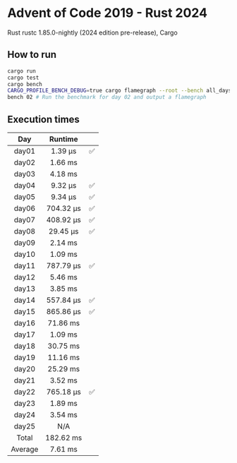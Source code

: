 # Advent of Code 2019 - Rust 2024

Rust rustc 1.85.0-nightly (2024 edition pre-release), Cargo

## How to run
```sh
cargo run
cargo test
cargo bench
CARGO_PROFILE_BENCH_DEBUG=true cargo flamegraph --root --bench all_days -- --
bench 02 # Run the benchmark for day 02 and output a flamegraph
```

## Execution times

| Day     | Runtime      |     |
| :-----: | :----------: | :-: |
| day01   |     1.39 µs  |  ✅  |
| day02   |     1.66 ms  |     |
| day03   |     4.18 ms  |     |
| day04   |     9.32 µs  |  ✅  |
| day05   |     9.34 µs  |  ✅  |
| day06   |   704.32 µs  |  ✅  |
| day07   |   408.92 µs  |  ✅  |
| day08   |    29.45 µs  |  ✅  |
| day09   |     2.14 ms  |     |
| day10   |     1.09 ms  |     |
| day11   |   787.79 µs  |  ✅  |
| day12   |     5.46 ms  |     |
| day13   |     3.85 ms  |     |
| day14   |   557.84 µs  |  ✅  |
| day15   |   865.86 µs  |  ✅  |
| day16   |    71.86 ms  |     |
| day17   |     1.09 ms  |     |
| day18   |    30.75 ms  |     |
| day19   |    11.16 ms  |     | 
| day20   |    25.29 ms  |     |
| day21   |     3.52 ms  |     |
| day22   |   765.18 µs  |  ✅  |
| day23   |     1.89 ms  |     |
| day24   |     3.54 ms  |     |
| day25   |      N/A     |     |
| Total   |   182.62 ms  |     |
| Average |     7.61 ms  |     |
